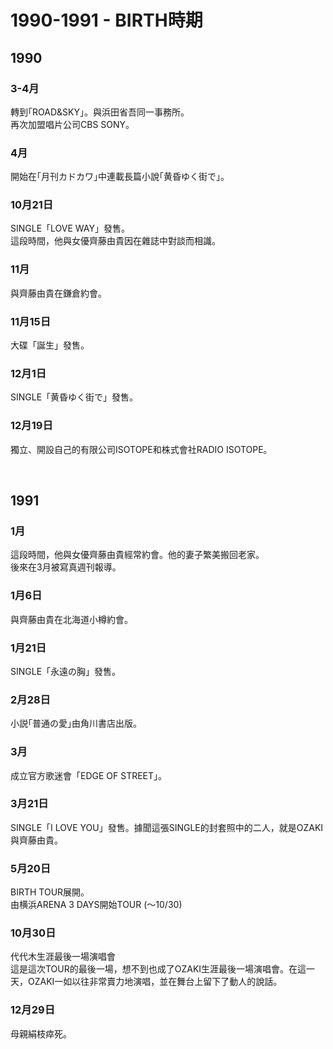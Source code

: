 # 1990-1991 - BIRTH時期

## 1990

### 3-4月  
轉到｢ROAD&SKY｣。與浜田省吾同一事務所。  
再次加盟唱片公司CBS SONY。  

### 4月  
開始在｢月刊カドカワ｣中連載長篇小說｢黄昏ゆく街で｣。  

### 10月21日
SINGLE「LOVE WAY」發售。  
這段時間，他與女優齊藤由貴因在雜誌中對談而相識。  

### 11月
與齊藤由貴在鎌倉約會。  

### 11月15日  
大碟「誕生」發售。  

### 12月1日
SINGLE「黄昏ゆく街で」發售。  

### 12月19日
獨立、開設自己的有限公司ISOTOPE和株式會社RADIO ISOTOPE。  

<br>

## 1991

### 1月
這段時間，他與女優齊藤由貴經常約會。他的妻子繁美搬回老家。  
後來在3月被寫真週刊報導。  

### 1月6日
與齊藤由貴在北海道小樽約會。  

### 1月21日
SINGLE「永遠の胸」發售。  

### 2月28日
小説｢普通の愛｣由角川書店出版。  

### 3月
成立官方歌迷會「EDGE OF STREET」。  

### 3月21日
SINGLE「I LOVE YOU」發售。據聞這張SINGLE的封套照中的二人，就是OZAKI與齊藤由貴。  

### 5月20日
BIRTH TOUR展開。  
由横浜ARENA 3 DAYS開始TOUR (～10/30)  

### 10月30日
代代木生涯最後一場演唱會  
這是這次TOUR的最後一場，想不到也成了OZAKI生涯最後一場演唱會。在這一天，OZAKI一如以往非常賣力地演唱，並在舞台上留下了動人的說話。  

### 12月29日
母親絹枝瘁死。